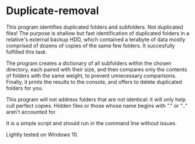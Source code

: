 # Duplicate-removal
This program identifies duplicated folders and subfolders. Not duplicated files! The purpose is shallow but fast
identification of duplicated folders in a relative's external backup HDD, which contained a terabyte of data
mostly comprised of dozens of copies of the same few folders. It succesfully fulfilled this task.

The program creates a dictionary of all subfolders within the chosen directory, each paired with their size, and then compares
only the contents of folders with the same weight, to prevent unnecessary comparisons. Finally, it prints the results
to the console, and offers to delete duplicated folders for you.

This program will not address folders that are not identical: it will only help cull perfect copies.
Hidden files or those whose name begins with "." or ".." aren't accounted for.

It is a simple script and should run in the command line without issues.

Lightly tested on Windows 10.
